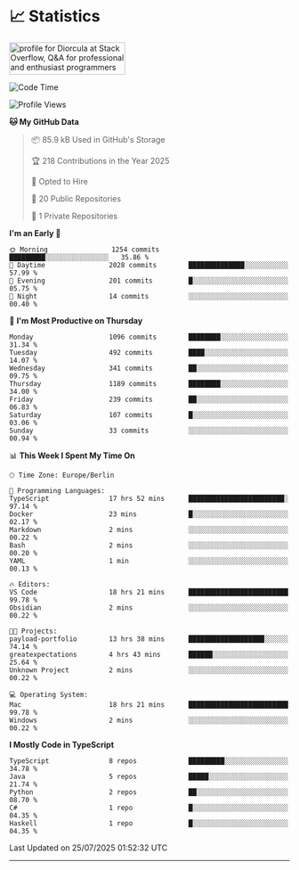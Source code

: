 # 📈 Statistics
 <a href="https://stackoverflow.com/users/10433530/diorcula"><img src="https://stackoverflow.com/users/flair/10433530.png" width="208" height="58" alt="profile for Diorcula at Stack Overflow, Q&amp;A for professional and enthusiast programmers" title="profile for Diorcula at Stack Overflow, Q&amp;A for professional and enthusiast programmers"></a>
 
<!--START_SECTION:waka-->
![Code Time](http://img.shields.io/badge/Code%20Time-507%20hrs%2047%20mins-blue)

![Profile Views](http://img.shields.io/badge/Profile%20Views-0-blue)

**🐱 My GitHub Data** 

> 📦 85.9 kB Used in GitHub's Storage 
 > 
> 🏆 218 Contributions in the Year 2025
 > 
> 💼 Opted to Hire
 > 
> 📜 20 Public Repositories 
 > 
> 🔑 1 Private Repositories 
 > 
**I'm an Early 🐤** 

```text
🌞 Morning                1254 commits        █████████░░░░░░░░░░░░░░░░   35.86 % 
🌆 Daytime                2028 commits        ██████████████░░░░░░░░░░░   57.99 % 
🌃 Evening                201 commits         █░░░░░░░░░░░░░░░░░░░░░░░░   05.75 % 
🌙 Night                  14 commits          ░░░░░░░░░░░░░░░░░░░░░░░░░   00.40 % 
```
📅 **I'm Most Productive on Thursday** 

```text
Monday                   1096 commits        ████████░░░░░░░░░░░░░░░░░   31.34 % 
Tuesday                  492 commits         ████░░░░░░░░░░░░░░░░░░░░░   14.07 % 
Wednesday                341 commits         ██░░░░░░░░░░░░░░░░░░░░░░░   09.75 % 
Thursday                 1189 commits        ████████░░░░░░░░░░░░░░░░░   34.00 % 
Friday                   239 commits         ██░░░░░░░░░░░░░░░░░░░░░░░   06.83 % 
Saturday                 107 commits         █░░░░░░░░░░░░░░░░░░░░░░░░   03.06 % 
Sunday                   33 commits          ░░░░░░░░░░░░░░░░░░░░░░░░░   00.94 % 
```


📊 **This Week I Spent My Time On** 

```text
🕑︎ Time Zone: Europe/Berlin

💬 Programming Languages: 
TypeScript               17 hrs 52 mins      ████████████████████████░   97.14 % 
Docker                   23 mins             █░░░░░░░░░░░░░░░░░░░░░░░░   02.17 % 
Markdown                 2 mins              ░░░░░░░░░░░░░░░░░░░░░░░░░   00.22 % 
Bash                     2 mins              ░░░░░░░░░░░░░░░░░░░░░░░░░   00.20 % 
YAML                     1 min               ░░░░░░░░░░░░░░░░░░░░░░░░░   00.13 % 

🔥 Editors: 
VS Code                  18 hrs 21 mins      █████████████████████████   99.78 % 
Obsidian                 2 mins              ░░░░░░░░░░░░░░░░░░░░░░░░░   00.22 % 

🐱‍💻 Projects: 
payload-portfolio        13 hrs 38 mins      ███████████████████░░░░░░   74.14 % 
greatexpectations        4 hrs 43 mins       ██████░░░░░░░░░░░░░░░░░░░   25.64 % 
Unknown Project          2 mins              ░░░░░░░░░░░░░░░░░░░░░░░░░   00.22 % 

💻 Operating System: 
Mac                      18 hrs 21 mins      █████████████████████████   99.78 % 
Windows                  2 mins              ░░░░░░░░░░░░░░░░░░░░░░░░░   00.22 % 
```

**I Mostly Code in TypeScript** 

```text
TypeScript               8 repos             █████████░░░░░░░░░░░░░░░░   34.78 % 
Java                     5 repos             █████░░░░░░░░░░░░░░░░░░░░   21.74 % 
Python                   2 repos             ██░░░░░░░░░░░░░░░░░░░░░░░   08.70 % 
C#                       1 repo              █░░░░░░░░░░░░░░░░░░░░░░░░   04.35 % 
Haskell                  1 repo              █░░░░░░░░░░░░░░░░░░░░░░░░   04.35 % 
```




 Last Updated on 25/07/2025 01:52:32 UTC
<!--END_SECTION:waka-->
 
---

